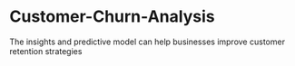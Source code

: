 # Customer-Churn-Analysis
The insights and predictive model can help businesses improve customer retention strategies
